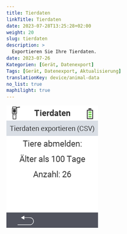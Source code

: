 ```yaml
---
title: Tierdaten
linkTitle: Tierdaten
date: 2023-07-28T13:25:28+02:00
weight: 20
slug: tierdaten
description: >
  Exportieren Sie Ihre Tierdaten. 
date: 2023-07-26
Kategorien: [Gerät, Datenexport]
Tags: [Gerät, Datenexport, Aktualisierung]
translationKey: device/animal-data
no_list: true
maphilight: true
---
```

<img src="tierdaten.png" alt="VitalControl Datenmanagement Tierdaten" title="Tierdaten" usemap="#workmap" class="maphilight" />

<map name="workmap">
  <area shape="rect" coords="2,40,238,80" alt="Tierdaten exportieren (CSV)" title="Exportieren Sie Ihre Tierdaten&#10;Mausklick: zur Dokumentation" href="/docs/datenexport/usb-stick/">

  <area shape="rect" coords="2,80,238,200" alt="Tiere abmelden: " title="Legen Sie das Mindestalter für die von ihnen manuell abzumeldenden Tiere fest&#10;Mausklick: zur Dokumentation" href="/docs/geraet/datenmanagement/tierdaten/tiere-abmelden/">

  <area shape="rect" coords="2,282,125,319" alt="Zurück" title="Springen Sie eine Ebene zurück" href="/docs/geraet/datenmanagement/">

</map>


